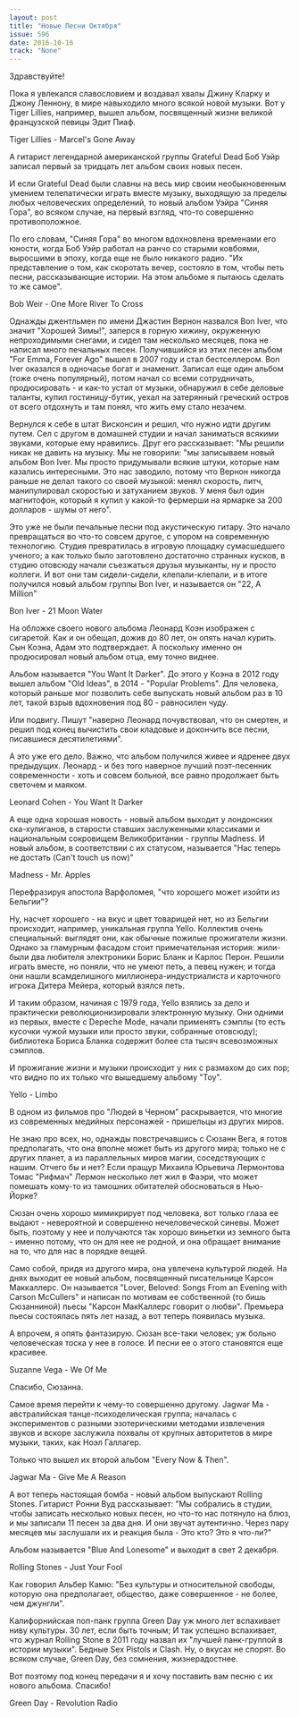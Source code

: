 ```yaml
---
layout: post
title: "Новые Песни Октября"
issue: 596
date: 2016-10-16
track: "None"
---
```


Здравствуйте!

Пока я увлекался славословием и воздавал хвалы Джину Кларку и Джону Леннону, в мире навыходило много всякой новой музыки. Вот у Tiger Lillies, например, вышел альбом, посвященный жизни великой французской певицы Эдит Пиаф.

Tiger Lillies - Marcel's Gone Away

А гитарист легендарной американской группы Grateful Dead Боб Уэйр записал первый за тридцать лет альбом своих новых песен.

И если Grateful Dead были славны на весь мир своим необыкновенным умением телепатически играть вместе музыку, выходящую за пределы любых человеческих определений, то новый альбом Уэйра "Синяя Гора", во всяком случае, на первый взгляд, что-то совершенно противоположное.

По его словам, "Синяя Гора" во многом вдохновлена временами его юности, когда Боб Уэйр работал на ранчо со старыми ковбоями, выросшими в эпоху, когда еще не было никакого радио. "Их представление о том, как скоротать вечер, состояло в том, чтобы петь песни, рассказывающие истории. На этом альбоме я пытаюсь сделать то же самое".

Bob Weir - One More River To Cross

Однажды джентльмен по имени Джастин Вернон назвался Bon Iver, что значит "Хорошей Зимы!", заперся в горную хижину, окруженную непроходимыми снегами, и сидел там несколько месяцев, пока не написал много печальных песен. Получившийся из этих песен альбом "For Emma, Forever Ago" вышел в 2007 году и стал бестселлером. Bon Iver оказался в одночасье богат и знаменит. Записал еще один альбом (тоже очень популярный), потом начал со всеми сотрудничать, продюсировать - и как-то устал от музыки, обнаружил в себе деловые таланты, купил гостиницу-бутик, уехал на затерянный греческий остров от всего отдохнуть и там понял, что жить ему стало незачем.

Вернулся к себе в штат Висконсин и решил, что нужно идти другим путем. Сел с другом в домашней студии и начал заниматься всякими звуками, которые ему нравились. Друг его рассказывает: "Мы решили никак не давить на музыку. Мы не говорили: "мы записываем новый альбом Bon Iver. Мы просто придумывали всякие штуки, которые нам казались интересными. Это нас заводило, потому что Вернон никогда раньше не делал такого со своей музыкой: менял скорость, питч, манипулировал скоростью и затуханием звуков. У меня был один магнитофон, который я купил у какой-то фермерши на ярмарке за 200 долларов - шумы от него".

Это уже не были печальные песни под акустическую гитару. Это начало превращаться во что-то совсем другое, с упором на современную технологию. Студия превратилась в игровую площадку сумасшедшего ученого; а как только было заготовлено достаточно странных кусков, в студию отовсюду начали съезжаться друзья музыканты, ну и просто коллеги. И вот они там сидели-сидели, клепали-клепали, и в итоге получился новый альбом группы Bon Iver, и называется он "22, A Million"

Bon Iver - 21 Moon Water

На обложке своего нового альбома Леонард Коэн изображен с сигаретой. Как и он обещал, дожив до 80 лет, он опять начал курить. Сын Коэна, Адам это подтверждает. А поскольку именно он продюсировал новый альбом отца, ему точно виднее.

Альбом называется "You Want It Darker". До этого у Коэна в 2012 году вышел альбом "Old Ideas", в 2014 - "Popular Problems". Для человека, который раньше мог позволить себе выпускать новый альбом раз в 10 лет, такой взрыв вдохновения под 80 - равносилен чуду.

Или подвигу. Пишут "наверно Леонард почувствовал, что он смертен, и решил под конец вычистить свои кладовые и докончить все песни, писавшиеся десятилетиями".

А это уже его дело. Важно, что альбом получился живее и ядренее двух предыдущих. Леонард - и без того наверное лучший поэт-песенник современности - хоть и совсем больной, все равно продолжает быть светочем и маяком.

Leonard Cohen - You Want It Darker

А еще одна хорошая новость - новый альбом выходит у лондонских ска-хулиганов, в старости ставших заслуженными классиками и национальным сокровищем Великобритании - группы Madness. И новый альбом, в соответствии с их статусом, называется "Нас теперь не достать (Can't touch us now)"

Madness - Mr. Apples

Перефразируя апостола Варфоломея, "что хорошего может изойти из Бельгии"?

Ну, насчет хорошего - на вкус и цвет товарищей нет, но из Бельгии происходит, например, уникальная группа Yello. Коллектив очень специальный: выглядят они, как обычные пожилые прожигатели жизни. Однако за гламурным фасадом стоит примечательная история: жили-были два любителя электроники Борис Бланк и Карлос Перон. Решили играть вместе, но поняли, что не умеют петь, а певец нужен; и тогда они нашли всамделишного миллионера-индустриалиста и карточного игрока Дитера Мейера, который взялся петь.

И таким образом, начиная с 1979 года, Yello взялись за дело и практически революционизировали электронную музыку. Они одними из первых, вместе с Depeche Mode, начали применять сэмплы (то есть кусочки чужой музыки или просто звуки, собранные отовсюду); библиотека Бориса Бланка содержит более ста тысяч всевозможных сэмплов.

И прожигание жизни и музыки происходит у них с размахом до сих пор; что видно по их только что вышедшему альбому "Toy".

Yello - Limbo

В одном из фильмов про "Людей в Черном" раскрывается, что многие из современных медийных персонажей - пришельцы из других миров.

Не знаю про всех, но, однажды повстречавшись с Сюзанн Вега, я готов предполагать, что она вполне может быть из другого мира; только не с других планет, а из параллельных миров магии, соседствующих с нашим. Отчего бы и нет? Если пращур Михаила Юрьевича Лермонтова Томас "Рифмач" Лермон несколько лет жил в Фаэри, что может помешать кому-то из тамошних обитателей обосноваться в Нью-Йорке?

Сюзан очень хорошо мимикрирует под человека, вот только глаза ее выдают - невероятной и совершенно нечеловеческой синевы. Может быть, поэтому у нее и получаются так хорошо виньетки из земного быта - именно потому, что он для нее не родной, и она обращает внимание на то, что для нас в порядке вещей.

Само собой, придя из другого мира, она увлечена культурой людей. На днях выходит ее новый альбом, посвященный писательнице Карсон Маккаллерс. Он называется "Lover, Beloved: Songs From an Evening with Carson McCullers" и написан по мотивам ее собственной (то бишь Сюзанниной) пьесы "Карсон МакКаллерс говорит о любви". Премьера пьесы состоялась пять лет назад, а вот теперь появилась музыка.

А впрочем, я опять фантазирую. Сюзан все-таки человек; уж больно человеческая тоска у нее в голосе. И песни ее о этого становятся еще красивее.

Suzanne Vega - We Of Me

Спасибо, Сюзанна.

Самое время перейти к чему-то совершенно другому. Jagwar Ma - австралийская танце-психоделическая группа; началась с экспериментов с разными эзотерическими методами извлечения звуков и вскоре заслужила похвалы от крупных авторитетов в мире музыки, таких, как Ноэл Галлагер.

Только что вышел их второй альбом "Every Now & Then".

Jagwar Ma - Give Me A Reason

А вот теперь настоящая бомба - новый альбом выпускают Rolling Stones. Гитарист Ронни Вуд рассказывает: "Мы собрались в студии, чтобы записать несколько новых песен, но что-то нас потянуло на блюз, и мы записали 11 песен за два дня. И они звучат аутентично. Через пару месяцев мы заслушали их и реакция была - Это кто? Это я что-ли?"

Альбом называется "Blue And Lonesome" и выходит в свет 2 декабря.

Rolling Stones - Just Your Fool

Как говорил Альбер Камю: "Без культуры и относительной свободы, которую она предполагает, общество, даже совершенное - не более, чем джунгли".

Калифорнийская поп-панк группа Green Day уж много лет вспахивает ниву культуры. 30 лет, если быть точным; И так успешно вспахивает, что журнал Rolling Stone в 2011 году назвал их "лучшей панк-группой в истории музыки". Бедные Sex Pistols и Clash. Ну, о вкусах не спорят. Во всяком случае, Green Day, без сомнения, жизнерадостнее.

Вот поэтому под конец передачи я и хочу поставить вам песню с их нового альбома. Спасибо!

Green Day - Revolution Radio
